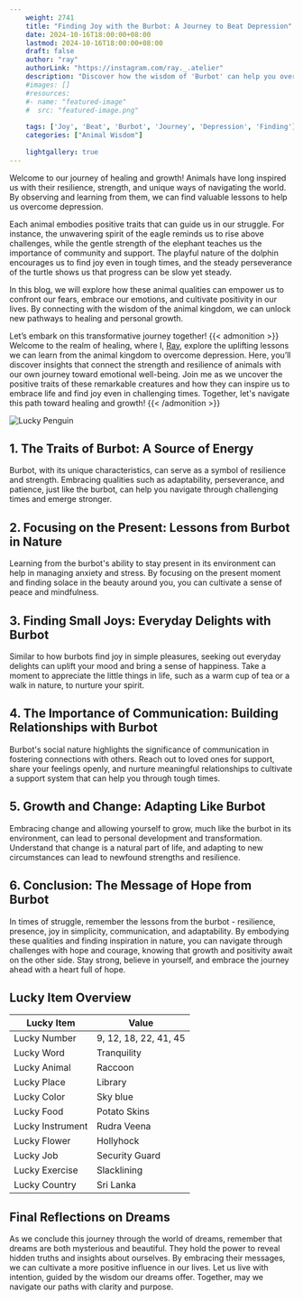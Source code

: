 ```yaml
---
    weight: 2741
    title: "Finding Joy with the Burbot: A Journey to Beat Depression"  # Assuming 'title' column exists
    date: 2024-10-16T18:00:00+08:00
    lastmod: 2024-10-16T18:00:00+08:00
    draft: false
    author: "ray"
    authorLink: "https://instagram.com/ray._.atelier"
    description: "Discover how the wisdom of 'Burbot' can help you overcome depression and find joy in your life journey."
    #images: []
    #resources:
    #- name: "featured-image"
    #  src: "featured-image.png"
    
    tags: ['Joy', 'Beat', 'Burbot', 'Journey', 'Depression', 'Finding']
    categories: ["Animal Wisdom"]
    
    lightgallery: true
---
```

    
Welcome to our journey of healing and growth! Animals have long inspired us with their resilience, strength, and unique ways of navigating the world. By observing and learning from them, we can find valuable lessons to help us overcome depression.

Each animal embodies positive traits that can guide us in our struggle. For instance, the unwavering spirit of the eagle reminds us to rise above challenges, while the gentle strength of the elephant teaches us the importance of community and support. The playful nature of the dolphin encourages us to find joy even in tough times, and the steady perseverance of the turtle shows us that progress can be slow yet steady.

In this blog, we will explore how these animal qualities can empower us to confront our fears, embrace our emotions, and cultivate positivity in our lives. By connecting with the wisdom of the animal kingdom, we can unlock new pathways to healing and personal growth.

Let’s embark on this transformative journey together!
{{< admonition >}}
Welcome to the realm of healing, where I, [Ray](https://instagram.com/ray._.atelier), explore the uplifting lessons we can learn from the animal kingdom to overcome depression. Here, you’ll discover insights that connect the strength and resilience of animals with our own journey toward emotional well-being. Join me as we uncover the positive traits of these remarkable creatures and how they can inspire us to embrace life and find joy even in challenging times. Together, let's navigate this path toward healing and growth!
{{< /admonition >}}

![Lucky Penguin](https://cdn.pixabay.com/photo/2024/09/07/02/34/penguins-9028827_1280.jpg "Lucky Penguin")

## 1. The Traits of Burbot: A Source of Energy
Burbot, with its unique characteristics, can serve as a symbol of resilience and strength. Embracing qualities such as adaptability, perseverance, and patience, just like the burbot, can help you navigate through challenging times and emerge stronger.

## 2. Focusing on the Present: Lessons from Burbot in Nature
Learning from the burbot's ability to stay present in its environment can help in managing anxiety and stress. By focusing on the present moment and finding solace in the beauty around you, you can cultivate a sense of peace and mindfulness.

## 3. Finding Small Joys: Everyday Delights with Burbot
Similar to how burbots find joy in simple pleasures, seeking out everyday delights can uplift your mood and bring a sense of happiness. Take a moment to appreciate the little things in life, such as a warm cup of tea or a walk in nature, to nurture your spirit.

## 4. The Importance of Communication: Building Relationships with Burbot
Burbot's social nature highlights the significance of communication in fostering connections with others. Reach out to loved ones for support, share your feelings openly, and nurture meaningful relationships to cultivate a support system that can help you through tough times.

## 5. Growth and Change: Adapting Like Burbot
Embracing change and allowing yourself to grow, much like the burbot in its environment, can lead to personal development and transformation. Understand that change is a natural part of life, and adapting to new circumstances can lead to newfound strengths and resilience.

## 6. Conclusion: The Message of Hope from Burbot
In times of struggle, remember the lessons from the burbot - resilience, presence, joy in simplicity, communication, and adaptability. By embodying these qualities and finding inspiration in nature, you can navigate through challenges with hope and courage, knowing that growth and positivity await on the other side. Stay strong, believe in yourself, and embrace the journey ahead with a heart full of hope.


## Lucky Item Overview
| Lucky Item          | Value              |
|---------------|--------------------|
| Lucky Number        | 9, 12, 18, 22, 41, 45  |
| Lucky Word          | Tranquility |
| Lucky Animal        | Raccoon |
| Lucky Place         | Library     |
| Lucky Color         | Sky blue     |
| Lucky Food          | Potato Skins      |
| Lucky Instrument    | Rudra Veena |
| Lucky Flower        | Hollyhock    |
| Lucky Job           | Security Guard       |
| Lucky Exercise      | Slacklining  |
| Lucky Country       | Sri Lanka    |


##  Final Reflections on Dreams

As we conclude this journey through the world of dreams, remember that dreams are both mysterious and beautiful. They hold the power to reveal hidden truths and insights about ourselves. By embracing their messages, we can cultivate a more positive influence in our lives. Let us live with intention, guided by the wisdom our dreams offer. Together, may we navigate our paths with clarity and purpose.
